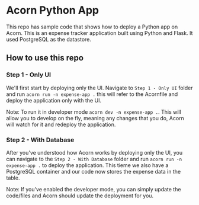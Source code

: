 # Acorn Python App

This repo has sample code that shows how to deploy a Python app on Acorn. This is an expense tracker application built using Python and Flask. It used PostgreSQL as the datastore.

## How to use this repo

### Step 1 - Only UI

We'll first start by deploying only the UI. Navigate to `Step 1 - Only UI` folder and run `acorn run -n expense-app .` this will refer to the Acornfile and deploy the application only with the UI.

Note: To run it in developer mode `acorn dev -n expense-app .`. This will allow you to develop on the fly, meaning any changes that you do, Acorn will watch for it and redeploy the application.

### Step 2 - With Database

After you've understood how Acorn works by deploying only the UI, you can navigate to the `Step 2 - With Database` folder and run `acorn run -n expense-app .` to deploy the application. This tieme we also have a PostgreSQL container and our code now stores the expense data in the table.

Note: If you've enabled the developer mode, you can simply update the code/files and Acorn should update the deployment for you. 